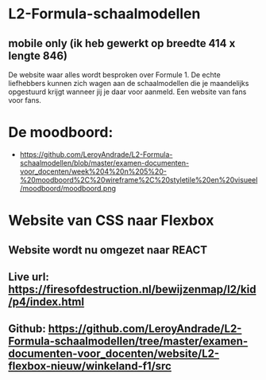 # L2-Formula-schaalmodellen
## mobile only (ik heb gewerkt op breedte 414 x lengte 846)
De website waar alles wordt besproken over Formule 1. De echte liefhebbers kunnen zich wagen aan de schaalmodellen die je maandelijks opgestuurd krijgt wanneer jij je daar voor aanmeld. Een website van fans voor fans.

# De moodboord:  
* https://github.com/LeroyAndrade/L2-Formula-schaalmodellen/blob/master/examen-documenten-voor_docenten/week%204%20n%205%20-%20moodboord%2C%20wireframe%2C%20styletile%20en%20visueel/moodboord/moodboord.png


# Website van CSS naar Flexbox
## Website wordt nu omgezet naar REACT
## Live url: https://firesofdestruction.nl/bewijzenmap/l2/kid/p4/index.html
## Github: https://github.com/LeroyAndrade/L2-Formula-schaalmodellen/tree/master/examen-documenten-voor_docenten/website/L2-flexbox-nieuw/winkeland-f1/src
